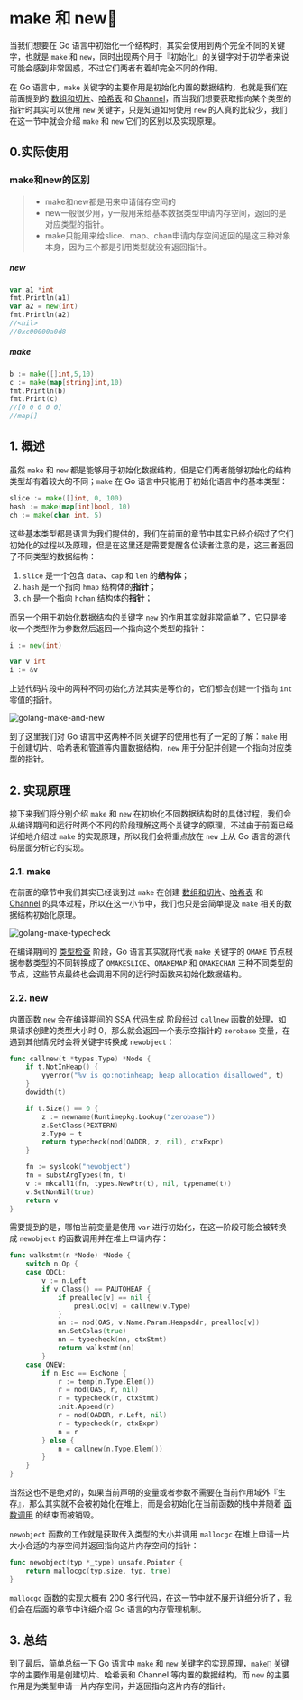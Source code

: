# make 和 new🧦

当我们想要在 Go 语言中初始化一个结构时，其实会使用到两个完全不同的关键字，也就是 `make` 和 `new`，同时出现两个用于『初始化』的关键字对于初学者来说可能会感到非常困惑，不过它们两者有着却完全不同的作用。

在 Go 语言中，`make` 关键字的主要作用是初始化内置的数据结构，也就是我们在前面提到的 [数组和切片](https://draveness.me/golang/datastructure/golang-array-and-slice.html)、[哈希表](https://draveness.me/golang/datastructure/golang-hashmap.html) 和 [Channel](https://draveness.me/golang/concurrency/golang-channel.html)，而当我们想要获取指向某个类型的指针时其实可以使用 `new` 关键字，只是知道如何使用 `new` 的人真的比较少，我们在这一节中就会介绍 `make` 和 `new` 它们的区别以及实现原理。

## 0.实际使用

### make和new的区别

> - make和new都是用来申请储存空间的
> - new一般很少用，y一般用来给基本数据类型申请内存空间，返回的是对应类型的指针。
> - make只能用来给slice、map、chan申请内存空间返回的是这三种对象本身，因为三个都是引用类型就没有返回指针。

##### new

```go
var a1 *int
fmt.Println(a1)
var a2 = new(int)
fmt.Println(a2)
//<nil>
//0xc00000a0d8
```

##### make

```go
b := make([]int,5,10)
c := make(map[string]int,10)
fmt.Println(b)
fmt.Print(c)
//[0 0 0 0 0]
//map[]
```



## 1. 概述

虽然 `make` 和 `new` 都是能够用于初始化数据结构，但是它们两者能够初始化的结构类型却有着较大的不同；`make` 在 Go 语言中只能用于初始化语言中的基本类型：

```go
slice := make([]int, 0, 100)
hash := make(map[int]bool, 10)
ch := make(chan int, 5)
```

这些基本类型都是语言为我们提供的，我们在前面的章节中其实已经介绍过了它们初始化的过程以及原理，但是在这里还是需要提醒各位读者注意的是，这三者返回了不同类型的数据结构：

1. `slice` 是一个包含 `data`、`cap` 和 `len` 的**结构体**；
2. `hash` 是一个指向 `hmap` 结构体的**指针**；
3. `ch` 是一个指向 `hchan` 结构体的**指针**；

而另一个用于初始化数据结构的关键字 `new` 的作用其实就非常简单了，它只是接收一个类型作为参数然后返回一个指向这个类型的指针：

```go
i := new(int)

var v int
i := &v
```

上述代码片段中的两种不同初始化方法其实是等价的，它们都会创建一个指向 `int` 零值的指针。

![golang-make-and-new](https://img.draveness.me/golang-make-and-new.png)

到了这里我们对 Go 语言中这两种不同关键字的使用也有了一定的了解：`make` 用于创建切片、哈希表和管道等内置数据结构，`new` 用于分配并创建一个指向对应类型的指针。

## 2. 实现原理

接下来我们将分别介绍 `make` 和 `new` 在初始化不同数据结构时的具体过程，我们会从编译期间和运行时两个不同的阶段理解这两个关键字的原理，不过由于前面已经详细地介绍过 `make` 的实现原理，所以我们会将重点放在 `new` 上从 Go 语言的源代码层面分析它的实现。

### 2.1. make

在前面的章节中我们其实已经谈到过 `make` 在创建 [数组和切片](https://draveness.me/golang/datastructure/golang-array-and-slice.html)、[哈希表](https://draveness.me/golang/datastructure/golang-hashmap.html) 和 [Channel](https://draveness.me/golang/concurrency/golang-channel.html) 的具体过程，所以在这一小节中，我们也只是会简单提及 `make` 相关的数据结构初始化原理。

![golang-make-typecheck](https://img.draveness.me/golang-make-typecheck.png)

在编译期间的 [类型检查](https://draveness.me/golang/compile/golang-typecheck.html) 阶段，Go 语言其实就将代表 `make` 关键字的 `OMAKE` 节点根据参数类型的不同转换成了 `OMAKESLICE`、`OMAKEMAP` 和 `OMAKECHAN` 三种不同类型的节点，这些节点最终也会调用不同的运行时函数来初始化数据结构。

### 2.2. new

内置函数 `new` 会在编译期间的 [SSA 代码生成](https://draveness.me/golang/compile/golang-ir-ssa.html) 阶段经过 `callnew` 函数的处理，如果请求创建的类型大小时 0，那么就会返回一个表示空指针的 `zerobase` 变量，在遇到其他情况时会将关键字转换成 `newobject`：

```go
func callnew(t *types.Type) *Node {
    if t.NotInHeap() {
        yyerror("%v is go:notinheap; heap allocation disallowed", t)
    }
    dowidth(t)

    if t.Size() == 0 {
        z := newname(Runtimepkg.Lookup("zerobase"))
        z.SetClass(PEXTERN)
        z.Type = t
        return typecheck(nod(OADDR, z, nil), ctxExpr)
    }

    fn := syslook("newobject")
    fn = substArgTypes(fn, t)
    v := mkcall1(fn, types.NewPtr(t), nil, typename(t))
    v.SetNonNil(true)
    return v
}
```

需要提到的是，哪怕当前变量是使用 `var` 进行初始化，在这一阶段可能会被转换成 `newobject` 的函数调用并在堆上申请内存：

```go
func walkstmt(n *Node) *Node {
    switch n.Op {
    case ODCL:
        v := n.Left
        if v.Class() == PAUTOHEAP {
            if prealloc[v] == nil {
                prealloc[v] = callnew(v.Type)
            }
            nn := nod(OAS, v.Name.Param.Heapaddr, prealloc[v])
            nn.SetColas(true)
            nn = typecheck(nn, ctxStmt)
            return walkstmt(nn)
        }
    case ONEW:
        if n.Esc == EscNone {
            r := temp(n.Type.Elem())
            r = nod(OAS, r, nil)
            r = typecheck(r, ctxStmt)
            init.Append(r)
            r = nod(OADDR, r.Left, nil)
            r = typecheck(r, ctxExpr)
            n = r
        } else {
            n = callnew(n.Type.Elem())
        }
    }
}
```

当然这也不是绝对的，如果当前声明的变量或者参数不需要在当前作用域外『生存』，那么其实就不会被初始化在堆上，而是会初始化在当前函数的栈中并随着 [函数调用](https://draveness.me/golang/basic/golang-function-call.html) 的结束而被销毁。

`newobject` 函数的工作就是获取传入类型的大小并调用 `mallocgc` 在堆上申请一片大小合适的内存空间并返回指向这片内存空间的指针：

```go
func newobject(typ *_type) unsafe.Pointer {
    return mallocgc(typ.size, typ, true)
}
```

`mallocgc` 函数的实现大概有 200 多行代码，在这一节中就不展开详细分析了，我们会在后面的章节中详细介绍 Go 语言的内存管理机制。

## 3. 总结

到了最后，简单总结一下 Go 语言中 `make` 和 `new` 关键字的实现原理，`make` 关键字的主要作用是创建切片、哈希表和 Channel 等内置的数据结构，而 `new` 的主要作用是为类型申请一片内存空间，并返回指向这片内存的指针。